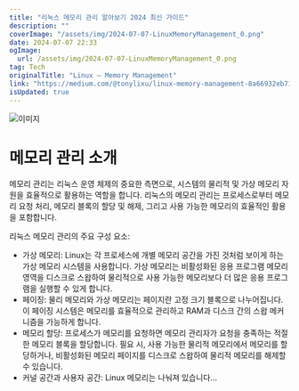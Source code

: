 ```yaml
---
title: "리눅스 메모리 관리 알아보기 2024 최신 가이드"
description: ""
coverImage: "/assets/img/2024-07-07-LinuxMemoryManagement_0.png"
date: 2024-07-07 22:33
ogImage:
  url: /assets/img/2024-07-07-LinuxMemoryManagement_0.png
tag: Tech
originalTitle: "Linux — Memory Management"
link: "https://medium.com/@tonylixu/linux-memory-management-8a66932eb711"
isUpdated: true
---
```


![이미지](/assets/img/2024-07-07-LinuxMemoryManagement_0.png)

# 메모리 관리 소개

메모리 관리는 리눅스 운영 체제의 중요한 측면으로, 시스템의 물리적 및 가상 메모리 자원을 효율적으로 활용하는 역할을 합니다. 리눅스의 메모리 관리는 프로세스로부터 메모리 요청 처리, 메모리 블록의 할당 및 해제, 그리고 사용 가능한 메모리의 효율적인 활용을 포함합니다.

리눅스 메모리 관리의 주요 구성 요소:

<!-- cozy-coder - 수평 -->

<ins class="adsbygoogle"
     style="display:block"
     data-ad-client="ca-pub-4877378276818686"
     data-ad-slot="1107185301"
     data-ad-format="auto"
     data-full-width-responsive="true"></ins>

<script>
     (adsbygoogle = window.adsbygoogle || []).push({});
</script>

- 가상 메모리: Linux는 각 프로세스에 개별 메모리 공간을 가진 것처럼 보이게 하는 가상 메모리 시스템을 사용합니다. 가상 메모리는 비활성화된 응용 프로그램 메모리 영역을 디스크로 스왑하여 물리적으로 사용 가능한 메모리보다 더 많은 응용 프로그램을 실행할 수 있게 합니다.
- 페이징: 물리 메모리와 가상 메모리는 페이지란 고정 크기 블록으로 나누어집니다. 이 페이징 시스템은 메모리를 효율적으로 관리하고 RAM과 디스크 간의 스왑 메커니즘을 가능하게 합니다.
- 메모리 할당: 프로세스가 메모리를 요청하면 메모리 관리자가 요청을 충족하는 적절한 메모리 블록을 할당합니다. 필요 시, 사용 가능한 물리적 메모리에서 메모리를 할당하거나, 비활성화된 메모리 페이지를 디스크로 스왑하여 물리적 메모리를 해제할 수 있습니다.
- 커널 공간과 사용자 공간: Linux 메모리는 나눠져 있습니다...
